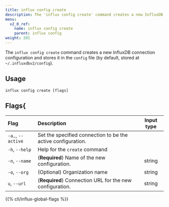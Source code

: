 ```yaml
---
title: influx config create
description: The 'influx config create' command creates a new InfluxDB connection configuration.
menu:
  v2_0_ref:
    name: influx config create
    parent: influx config
weight: 201
---
```


The `influx config create` command creates a new InfluxDB connection configuration and stores it in the `config` file (by default, stored at `~/.influxdbv2/config`).

## Usage
```
influx config create [flags]
```

## Flags{
| Flag                | Description                                                    | Input type  |
|:----                |:-----------                                                    |:----------: |
| `-a,`, `--active`   | Set the specified connection to be the active configuration.   |             |
| `-h`, `--help`      | Help for the `create` command                                  |             |
| `-n`, `--name`      | (**Required**) Name of the new configuration.                  | string      |
| `-o`, `--org`       | (Optional) Organization name                                   | string      |
| `u`, `--url`        | (**Required**) Connection URL for the new configuration.        | string      |

{{% cli/influx-global-flags %}}
